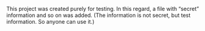 This project was created purely for testing. In this regard, a file with “secret” information and so on was added. (The information is not secret, but test information. So anyone can use it.)
